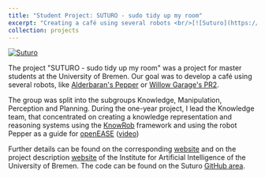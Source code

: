 ```yaml
---
title: "Student Project: SUTURO - sudo tidy up my room"
excerpt: "Creating a café using several robots <br/>[![Suturo](https://img.youtube.com/vi/4isQLMECUrU/0.jpg)](https://www.youtube.com/watch?v=4isQLMECUrU)"
collection: projects
---
```


[![Suturo](https://img.youtube.com/vi/4isQLMECUrU/0.jpg)](https://www.youtube.com/watch?v=4isQLMECUrU)

The project "SUTURO - sudo tidy up my room" was a project for master students at the University of Bremen. Our goal was to develop a café using several robots, like [Alderbaran's Pepper](https://www.ald.softbankrobotics.com/en/robots/pepper) or [Willow Garage's PR2](http://www.willowgarage.com/pages/pr2/overview).  

The group was split into the subgroups Knowledge, Manipulation, Perception and Planning. During the one-year project, I lead the Knowledge team, that concentrated on creating a knowledge representation and reasoning systems using the [KnowRob](http://knowrob.org/) framework and using the robot Pepper as a guide for [openEASE](https://www.open-ease.org/) ([video](https://youtu.be/GJxIQlPYL0A))


Further details can be found on the corresponding [website](https://suturo-docs.readthedocs.io/en/latest/components/overview.html) and on the project description [website](http://ai.uni-bremen.de/teaching/pr-suturo-ws16) of the Institute for Artificial Intelligence of the University of Bremen. The code can be found on the Suturo [GitHub area](https://github.com/suturo16).
